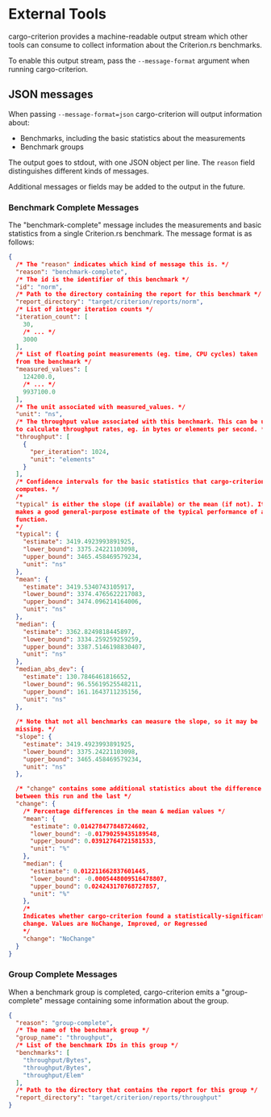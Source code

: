 # External Tools

cargo-criterion provides a machine-readable output stream which other tools can consume to collect
information about the Criterion.rs benchmarks.

To enable this output stream, pass the `--message-format` argument when running cargo-criterion.

## JSON messages

When passing `--message-format=json` cargo-criterion will output information about:

* Benchmarks, including the basic statistics about the measurements
* Benchmark groups

The output goes to stdout, with one JSON object per line. The `reason` field distinguishes different
kinds of messages.

Additional messages or fields may be added to the output in the future.

### Benchmark Complete Messages

The "benchmark-complete" message includes the measurements and basic statistics from a single 
Criterion.rs benchmark. The message format is as follows:

```json
{
  /* The "reason" indicates which kind of message this is. */
  "reason": "benchmark-complete",
  /* The id is the identifier of this benchmark */
  "id": "norm",
  /* Path to the directory containing the report for this benchmark */
  "report_directory": "target/criterion/reports/norm",
  /* List of integer iteration counts */
  "iteration_count": [
    30,
    /* ... */
    3000
  ],
  /* List of floating point measurements (eg. time, CPU cycles) taken 
  from the benchmark */
  "measured_values": [
    124200.0,
    /* ... */
    9937100.0
  ],
  /* The unit associated with measured_values. */
  "unit": "ns",
  /* The throughput value associated with this benchmark. This can be used 
  to calculate throughput rates, eg. in bytes or elements per second. */
  "throughput": [
    {
      "per_iteration": 1024,
      "unit": "elements"
    }
  ],
  /* Confidence intervals for the basic statistics that cargo-criterion 
  computes. */
  /* 
  "typical" is either the slope (if available) or the mean (if not). It
  makes a good general-purpose estimate of the typical performance of a
  function.
  */
  "typical": {
    "estimate": 3419.4923993891925,
    "lower_bound": 3375.24221103098,
    "upper_bound": 3465.458469579234,
    "unit": "ns"
  },
  "mean": {
    "estimate": 3419.5340743105917,
    "lower_bound": 3374.4765622217083,
    "upper_bound": 3474.096214164006,
    "unit": "ns"
  },
  "median": {
    "estimate": 3362.8249818445897,
    "lower_bound": 3334.259259259259,
    "upper_bound": 3387.5146198830407,
    "unit": "ns"
  },
  "median_abs_dev": {
    "estimate": 130.7846461816652,
    "lower_bound": 96.55619525548211,
    "upper_bound": 161.1643711235156,
    "unit": "ns"
  },
  
  /* Note that not all benchmarks can measure the slope, so it may be 
  missing. */
  "slope": {
    "estimate": 3419.4923993891925,
    "lower_bound": 3375.24221103098,
    "upper_bound": 3465.458469579234,
    "unit": "ns"
  },

  /* "change" contains some additional statistics about the difference 
  between this run and the last */
  "change": {
    /* Percentage differences in the mean & median values */
    "mean": {
      "estimate": 0.014278477848724602,
      "lower_bound": -0.01790259435189548,
      "upper_bound": 0.03912764721581533,
      "unit": "%"
    },
    "median": {
      "estimate": 0.012211662837601445,
      "lower_bound": -0.0005448009516478807,
      "upper_bound": 0.024243170768727857,
      "unit": "%"
    },
    /* 
    Indicates whether cargo-criterion found a statistically-significant 
    change. Values are NoChange, Improved, or Regressed
    */
    "change": "NoChange"
  }
}
```

### Group Complete Messages

When a benchmark group is completed, cargo-criterion emits a "group-complete" message containing
some information about the group.

```json
{
  "reason": "group-complete",
  /* The name of the benchmark group */
  "group_name": "throughput",
  /* List of the benchmark IDs in this group */
  "benchmarks": [
    "throughput/Bytes",
    "throughput/Bytes",
    "throughput/Elem"
  ],
  /* Path to the directory that contains the report for this group */
  "report_directory": "target/criterion/reports/throughput"
}
```